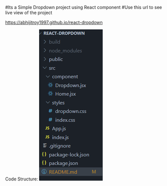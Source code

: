 #Its a Simple Dropdown project using React component
#Use this url to see live view of the project

https://abhijitroy1997.github.io/react-dropdown

Code Structure:
![Alt text](image.png)
